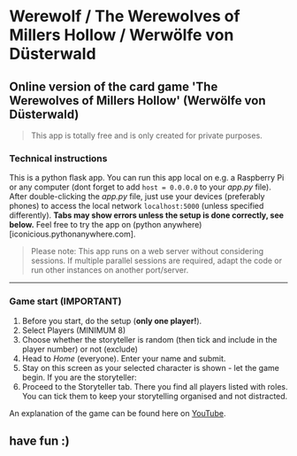 # Werewolf / The Werewolves of Millers Hollow / Werwölfe von Düsterwald
## Online version of the card game 'The Werewolves of Millers Hollow' (Werwölfe von Düsterwald)

> This app is totally free and is only created for private purposes.

### Technical instructions
This is a python flask app. You can run this app local on e.g. a Raspberry Pi or any computer (dont forget to add `host = 0.0.0.0` to your *app.py* file). After double-clicking the *app.py* file, just use your devices (preferably phones) to access the local network `localhost:5000` (unless specified differently). **Tabs may show errors unless the setup is done correctly, see below.**
Feel free to try the app on (python anywhere)[iconicious.pythonanywhere.com].
> Please note: This app runs on a web server without considering sessions. If multiple parallel sessions are required, adapt the code or run other instances on another port/server.
***
### Game start (IMPORTANT)
1. Before you start, do the setup (**only one player!**).
  1. Select Players (MINIMUM 8)
  2. Choose whether the storyteller is random (then tick and include in the player number) or not (exclude)
2. Head to *Home* (everyone). Enter your name and submit.
3. Stay on this screen as your selected character is shown - let the game begin. If you are the storyteller:
4. Proceed to the Storyteller tab. There you find all players listed with roles. You can tick them to keep your storytelling organised and not distracted.


An explanation of the game can be found here on <a href="https://www.youtube.com/watch?v=DdTRYEUYod4">YouTube<a/>.


## have fun :)
